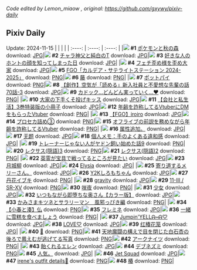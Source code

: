 *Code edited by Lemon_miaow , original: https://github.com/gxywy/pixiv-daily*
## Pixiv Daily 
Update: 2024-11-15
|      |      |      |
| :----: | :----: | :----: |
|![](https://pximg.lemonmiaow.xyz/c/240x480/img-master/img/2024/11/13/00/01/44/124241135_p0_master1200.jpg) **#1** [ポケモンと秋の森](https://www.pixiv.net/artworks/124241135) download: [JPG](https://pximg.lemonmiaow.xyz/img-original/img/2024/11/13/00/01/44/124241135_p0.jpg)|![](https://pximg.lemonmiaow.xyz/c/240x480/img-master/img/2024/11/14/20/05/00/124292613_p0_master1200.jpg) **#2** [チャラ神父と純白のT](https://www.pixiv.net/artworks/124292613) download: [JPG](https://pximg.lemonmiaow.xyz/img-original/img/2024/11/14/20/05/00/124292613_p0.jpg)|![](https://pximg.lemonmiaow.xyz/c/240x480/img-master/img/2024/11/13/17/00/51/124257217_p0_master1200.jpg) **#3** [好きな人のホントの顔を知ってしまった日](https://www.pixiv.net/artworks/124257217) download: [JPG](https://pximg.lemonmiaow.xyz/img-original/img/2024/11/13/17/00/51/124257217_p0.jpg)|
|![](https://pximg.lemonmiaow.xyz/c/240x480/img-master/img/2024/11/13/09/01/42/124249603_p0_master1200.jpg) **#4** [フェチ歪め様を歪め大家](https://www.pixiv.net/artworks/124249603) download: [JPG](https://pximg.lemonmiaow.xyz/img-original/img/2024/11/13/09/01/42/124249603_p0.jpg)|![](https://pximg.lemonmiaow.xyz/c/240x480/img-master/img/2024/11/13/21/11/26/124264396_p0_master1200.jpg) **#5** [FGO「カルデア・サテライトステーション 2024-2025」](https://www.pixiv.net/artworks/124264396) download: [PNG](https://pximg.lemonmiaow.xyz/img-original/img/2024/11/13/21/11/26/124264396_p0.png)|![](https://pximg.lemonmiaow.xyz/c/240x480/img-master/img/2024/11/13/01/13/37/124243399_p0_master1200.jpg) **#6** [藤](https://www.pixiv.net/artworks/124243399) download: [PNG](https://pximg.lemonmiaow.xyz/img-original/img/2024/11/13/01/13/37/124243399_p0.png)|
|![](https://pximg.lemonmiaow.xyz/c/240x480/img-master/img/2024/11/13/20/30/08/124262941_p0_master1200.jpg) **#7** [ポットパイ](https://www.pixiv.net/artworks/124262941) download: [PNG](https://pximg.lemonmiaow.xyz/img-original/img/2024/11/13/20/30/08/124262941_p0.png)|![](https://pximg.lemonmiaow.xyz/c/240x480/img-master/img/2024/11/14/18/01/09/124288886_p0_master1200.jpg) **#8** [【創作】空気が「読める」新入社員と不愛想な先輩の話70話-3](https://www.pixiv.net/artworks/124288886) download: [JPG](https://pximg.lemonmiaow.xyz/img-original/img/2024/11/14/18/01/09/124288886_p0.jpg)|![](https://pximg.lemonmiaow.xyz/c/240x480/img-master/img/2024/11/13/09/29/03/124249921_p0_master1200.jpg) **#9** [カドック…どんどん実っていく…♥](https://www.pixiv.net/artworks/124249921) download: [PNG](https://pximg.lemonmiaow.xyz/img-original/img/2024/11/13/09/29/03/124249921_p0.png)|
|![](https://pximg.lemonmiaow.xyz/c/240x480/img-master/img/2024/11/14/09/22/26/124279726_p0_master1200.jpg) **#10** [大家の下手くそ投げキッス](https://www.pixiv.net/artworks/124279726) download: [JPG](https://pximg.lemonmiaow.xyz/img-original/img/2024/11/14/09/22/26/124279726_p0.jpg)|![](https://pximg.lemonmiaow.xyz/c/240x480/img-master/img/2024/11/13/21/36/28/124265220_p0_master1200.jpg) **#11** [【会社と私生活】3巻特装版の小冊子](https://www.pixiv.net/artworks/124265220) download: [JPG](https://pximg.lemonmiaow.xyz/img-original/img/2024/11/13/21/36/28/124265220_p0.jpg)|![](https://pximg.lemonmiaow.xyz/c/240x480/img-master/img/2024/11/13/21/33/08/124265111_p0_master1200.jpg) **#12** [年齢を詐称してるVtuberにDMをもらったVtuber](https://www.pixiv.net/artworks/124265111) download: [PNG](https://pximg.lemonmiaow.xyz/img-original/img/2024/11/13/21/33/08/124265111_p0.png)|
|![](https://pximg.lemonmiaow.xyz/c/240x480/img-master/img/2024/11/13/11/32/46/124251649_p0_master1200.jpg) **#13** [【FGO】iroiro](https://www.pixiv.net/artworks/124251649) download: [JPG](https://pximg.lemonmiaow.xyz/img-original/img/2024/11/13/11/32/46/124251649_p0.jpg)|![](https://pximg.lemonmiaow.xyz/c/240x480/img-master/img/2024/11/13/20/45/17/124263402_p0_master1200.jpg) **#14** [プロセカ詰め③](https://www.pixiv.net/artworks/124263402) download: [PNG](https://pximg.lemonmiaow.xyz/img-original/img/2024/11/13/20/45/17/124263402_p0.png)|![](https://pximg.lemonmiaow.xyz/c/240x480/img-master/img/2024/11/14/21/07/04/124294680_p0_master1200.jpg) **#15** [オフライブの前説を務めながら年齢を詐称してるVtuber](https://www.pixiv.net/artworks/124294680) download: [PNG](https://pximg.lemonmiaow.xyz/img-original/img/2024/11/14/21/07/04/124294680_p0.png)|
|![](https://pximg.lemonmiaow.xyz/c/240x480/img-master/img/2024/11/14/17/00/47/124287178_p0_master1200.jpg) **#16** [属性追加。](https://www.pixiv.net/artworks/124287178) download: [JPG](https://pximg.lemonmiaow.xyz/img-original/img/2024/11/14/17/00/47/124287178_p0.jpg)|![](https://pximg.lemonmiaow.xyz/c/240x480/img-master/img/2024/11/13/10/23/49/124250618_p0_master1200.jpg) **#17** [无题](https://www.pixiv.net/artworks/124250618) download: [JPG](https://pximg.lemonmiaow.xyz/img-original/img/2024/11/13/10/23/49/124250618_p0.jpg)|![](https://pximg.lemonmiaow.xyz/c/240x480/img-master/img/2024/11/14/06/00/04/124277127_p0_master1200.jpg) **#18** [個人メモ：手のよくある違和感](https://www.pixiv.net/artworks/124277127) download: [JPG](https://pximg.lemonmiaow.xyz/img-original/img/2024/11/14/06/00/04/124277127_p0.jpg)|
|![](https://pximg.lemonmiaow.xyz/c/240x480/img-master/img/2024/11/13/17/13/05/124257472_p0_master1200.jpg) **#19** [トレーナーじゃない人がヤドン飼い始めた話9](https://www.pixiv.net/artworks/124257472) download: [PNG](https://pximg.lemonmiaow.xyz/img-original/img/2024/11/13/17/13/05/124257472_p0.png)|![](https://pximg.lemonmiaow.xyz/c/240x480/img-master/img/2024/11/14/12/15/15/124282375_p0_master1200.jpg) **#20** [レクサス(隠語)3](https://www.pixiv.net/artworks/124282375) download: [PNG](https://pximg.lemonmiaow.xyz/img-original/img/2024/11/14/12/15/15/124282375_p0.png)|![](https://pximg.lemonmiaow.xyz/c/240x480/img-master/img/2024/11/13/12/00/46/124252175_p0_master1200.jpg) **#21** [レクサス(隠語)2](https://www.pixiv.net/artworks/124252175) download: [PNG](https://pximg.lemonmiaow.xyz/img-original/img/2024/11/13/12/00/46/124252175_p0.png)|
|![](https://pximg.lemonmiaow.xyz/c/240x480/img-master/img/2024/11/13/00/25/46/124242083_p0_master1200.jpg) **#22** [英霊が宝具で戦ってるところが見たい](https://www.pixiv.net/artworks/124242083) download: [JPG](https://pximg.lemonmiaow.xyz/img-original/img/2024/11/13/00/25/46/124242083_p0.jpg)|![](https://pximg.lemonmiaow.xyz/c/240x480/img-master/img/2024/11/14/00/00/22/124270617_p0_master1200.jpg) **#23** [月城柳](https://www.pixiv.net/artworks/124270617) download: [JPG](https://pximg.lemonmiaow.xyz/img-original/img/2024/11/14/00/00/22/124270617_p0.jpg)|![](https://pximg.lemonmiaow.xyz/c/240x480/img-master/img/2024/11/14/00/43/01/124272395_p0_master1200.jpg) **#24** [Elysia](https://www.pixiv.net/artworks/124272395) download: [JPG](https://pximg.lemonmiaow.xyz/img-original/img/2024/11/14/00/43/01/124272395_p0.jpg)|
|![](https://pximg.lemonmiaow.xyz/c/240x480/img-master/img/2024/11/13/23/16/18/124268994_p0_master1200.jpg) **#25** [寄り道するメリーさん。](https://www.pixiv.net/artworks/124268994) download: [JPG](https://pximg.lemonmiaow.xyz/img-original/img/2024/11/13/23/16/18/124268994_p0.jpg)|![](https://pximg.lemonmiaow.xyz/c/240x480/img-master/img/2024/11/13/18/25/57/124259287_p0_master1200.jpg) **#26** [Y2Kしろもちゃん](https://www.pixiv.net/artworks/124259287) download: [JPG](https://pximg.lemonmiaow.xyz/img-original/img/2024/11/13/18/25/57/124259287_p0.jpg)|![](https://pximg.lemonmiaow.xyz/c/240x480/img-master/img/2024/11/13/17/19/40/124257593_p0_master1200.jpg) **#27** [丹花イブキ](https://www.pixiv.net/artworks/124257593) download: [PNG](https://pximg.lemonmiaow.xyz/img-original/img/2024/11/13/17/19/40/124257593_p0.png)|
|![](https://pximg.lemonmiaow.xyz/c/240x480/img-master/img/2024/11/13/00/21/36/124241911_p0_master1200.jpg) **#28** [gravity](https://www.pixiv.net/artworks/124241911) download: [JPG](https://pximg.lemonmiaow.xyz/img-original/img/2024/11/13/00/21/36/124241911_p0.jpg)|![](https://pximg.lemonmiaow.xyz/c/240x480/img-master/img/2024/11/13/01/00/03/124243030_p0_master1200.jpg) **#29** [11-Ⅲ / SR-ⅩⅤ](https://www.pixiv.net/artworks/124243030) download: [PNG](https://pximg.lemonmiaow.xyz/img-original/img/2024/11/13/01/00/03/124243030_p0.png)|![](https://pximg.lemonmiaow.xyz/c/240x480/img-master/img/2024/11/14/00/01/13/124270762_p0_master1200.jpg) **#30** [咲夜](https://www.pixiv.net/artworks/124270762) download: [PNG](https://pximg.lemonmiaow.xyz/img-original/img/2024/11/14/00/01/13/124270762_p0.png)|
|![](https://pximg.lemonmiaow.xyz/c/240x480/img-master/img/2024/11/13/18/00/11/124258496_p0_master1200.jpg) **#31** [少女](https://www.pixiv.net/artworks/124258496) download: [JPG](https://pximg.lemonmiaow.xyz/img-original/img/2024/11/13/18/00/11/124258496_p0.jpg)|![](https://pximg.lemonmiaow.xyz/c/240x480/img-master/img/2024/11/13/00/01/29/124241107_p0_master1200.jpg) **#32** [いつもながら即堕ちな奥さん【カラー版】](https://www.pixiv.net/artworks/124241107) download: [JPG](https://pximg.lemonmiaow.xyz/img-original/img/2024/11/13/00/01/29/124241107_p0.jpg)|![](https://pximg.lemonmiaow.xyz/c/240x480/img-master/img/2024/11/14/08/00/07/124278709_p0_master1200.jpg) **#33** [かみさまキツネとサラリーマン　風邪っぴき編](https://www.pixiv.net/artworks/124278709) download: [PNG](https://pximg.lemonmiaow.xyz/img-original/img/2024/11/14/08/00/07/124278709_p0.png)|
|![](https://pximg.lemonmiaow.xyz/c/240x480/img-master/img/2024/11/13/20/41/07/124263281_p0_master1200.jpg) **#34** [【小春と湊】仏](https://www.pixiv.net/artworks/124263281) download: [PNG](https://pximg.lemonmiaow.xyz/img-original/img/2024/11/13/20/41/07/124263281_p0.png)|![](https://pximg.lemonmiaow.xyz/c/240x480/img-master/img/2024/11/13/15/44/03/124255682_p0_master1200.jpg) **#35** [フレミネ](https://www.pixiv.net/artworks/124255682) download: [JPG](https://pximg.lemonmiaow.xyz/img-original/img/2024/11/13/15/44/03/124255682_p0.jpg)|![](https://pximg.lemonmiaow.xyz/c/240x480/img-master/img/2024/11/13/18/07/22/124258807_p0_master1200.jpg) **#36** [一緒に雪糕を食べましょう](https://www.pixiv.net/artworks/124258807) download: [PNG](https://pximg.lemonmiaow.xyz/img-original/img/2024/11/13/18/07/22/124258807_p0.png)|
|![](https://pximg.lemonmiaow.xyz/c/240x480/img-master/img/2024/11/13/19/00/08/124260256_p0_master1200.jpg) **#37** [Jumpin'YELLᕱ⑅ᕱ♡](https://www.pixiv.net/artworks/124260256) download: [JPG](https://pximg.lemonmiaow.xyz/img-original/img/2024/11/13/19/00/08/124260256_p0.jpg)|![](https://pximg.lemonmiaow.xyz/c/240x480/img-master/img/2024/11/13/20/18/24/124262614_p0_master1200.jpg) **#38** [LOVE♡](https://www.pixiv.net/artworks/124262614) download: [JPG](https://pximg.lemonmiaow.xyz/img-original/img/2024/11/13/20/18/24/124262614_p0.jpg)|![](https://pximg.lemonmiaow.xyz/c/240x480/img-master/img/2024/11/14/13/08/40/124283263_p0_master1200.jpg) **#39** [红椿花笼](https://www.pixiv.net/artworks/124283263) download: [JPG](https://pximg.lemonmiaow.xyz/img-original/img/2024/11/14/13/08/40/124283263_p0.jpg)|
|![](https://pximg.lemonmiaow.xyz/c/240x480/img-master/img/2024/11/13/00/04/21/124241313_p0_master1200.jpg) **#40** [🤍](https://www.pixiv.net/artworks/124241313) download: [PNG](https://pximg.lemonmiaow.xyz/img-original/img/2024/11/13/00/04/21/124241313_p0.png)|![](https://pximg.lemonmiaow.xyz/c/240x480/img-master/img/2024/11/13/01/38/19/124243891_p0_master1200.jpg) **#41** [天地魔闘の構えで目を閉じた白石杏の後ろで鳳えむが逃げてる写真](https://www.pixiv.net/artworks/124243891) download: [PNG](https://pximg.lemonmiaow.xyz/img-original/img/2024/11/13/01/38/19/124243891_p0.png)|![](https://pximg.lemonmiaow.xyz/c/240x480/img-master/img/2024/11/14/22/04/08/124296695_p0_master1200.jpg) **#42** [アークナイツ](https://www.pixiv.net/artworks/124296695) download: [PNG](https://pximg.lemonmiaow.xyz/img-original/img/2024/11/14/22/04/08/124296695_p0.png)|
|![](https://pximg.lemonmiaow.xyz/c/240x480/img-master/img/2024/11/13/00/30/04/124242226_p0_master1200.jpg) **#43** [飴くれるエレン](https://www.pixiv.net/artworks/124242226) download: [JPG](https://pximg.lemonmiaow.xyz/img-original/img/2024/11/13/00/30/04/124242226_p0.jpg)|![](https://pximg.lemonmiaow.xyz/c/240x480/img-master/img/2024/11/14/12/14/15/124282356_p0_master1200.jpg) **#44** [デブネズミ](https://www.pixiv.net/artworks/124282356) download: [PNG](https://pximg.lemonmiaow.xyz/img-original/img/2024/11/14/12/14/15/124282356_p0.png)|![](https://pximg.lemonmiaow.xyz/c/240x480/img-master/img/2024/11/14/15/59/38/124265204_p0_master1200.jpg) **#45** [人気。](https://www.pixiv.net/artworks/124265204) download: [JPG](https://pximg.lemonmiaow.xyz/img-original/img/2024/11/14/15/59/38/124265204_p0.jpg)|
|![](https://pximg.lemonmiaow.xyz/c/240x480/img-master/img/2024/11/13/02/01/00/124244483_p0_master1200.jpg) **#46** [Jet Squad](https://www.pixiv.net/artworks/124244483) download: [JPG](https://pximg.lemonmiaow.xyz/img-original/img/2024/11/13/02/01/00/124244483_p0.jpg)|![](https://pximg.lemonmiaow.xyz/c/240x480/img-master/img/2024/11/13/01/04/50/124243174_p0_master1200.jpg) **#47** [irene's outfit details🖤](https://www.pixiv.net/artworks/124243174) download: [PNG](https://pximg.lemonmiaow.xyz/img-original/img/2024/11/13/01/04/50/124243174_p0.png)|![](https://pximg.lemonmiaow.xyz/c/240x480/img-master/img/2024/11/14/13/00/52/124283141_p0_master1200.jpg) **#48** [椿](https://www.pixiv.net/artworks/124283141) download: [PNG](https://pximg.lemonmiaow.xyz/img-original/img/2024/11/14/13/00/52/124283141_p0.png)|
